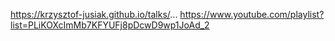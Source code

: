 https://krzysztof-jusiak.github.io/talks/...
https://www.youtube.com/playlist?list=PLiKOXcImMb7KFYUFj8pDcwD9wp1JoAd_2
